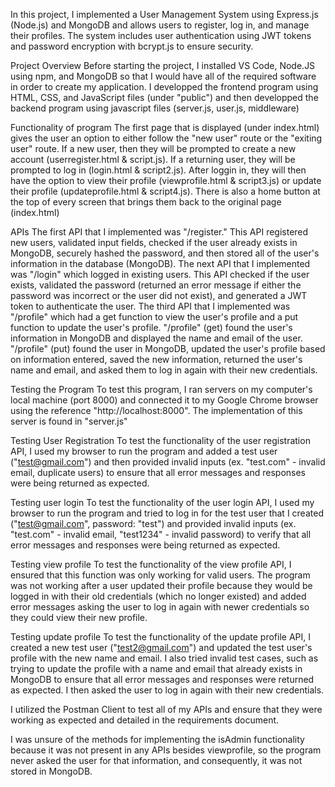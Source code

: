 In this project, I implemented a User Management System using Express.js (Node.js) and MongoDB and allows users to register, log in, and manage their profiles. 
The system includes user authentication using JWT tokens and password encryption with bcrypt.js to ensure security.

Project Overview
Before starting the project, I installed VS Code, Node.JS using npm, and MongoDB so that I would have all of the required software in order to create my application. 
I developped the frontend program using HTML, CSS, and JavaScript files (under "public") and then developped the backend program using javascript files (server.js, user.js, middleware)

Functionality of program
The first page that is displayed (under index.html) gives the user an option to either follow the "new user" route or the "exiting user" route. If a new user, then they will be 
prompted to create a new account (userregister.html & script.js). If a returning user, they will be prompted to log in (login.html & script2.js). After loggin in, they will then
have the option to view their profile (viewprofile.html & script3.js) or update their profile (updateprofile.html & script4.js). There is also a home button at the top of every 
screen that brings them back to the original page (index.html) 

APIs
The first API that I implemented was "/register." This API registered new users, validated input fields, checked if the user already exists in MongoDB, securely hashed the password, and then 
stored all of the user's information in the database (MongoDB). The next API that I implemented was "/login" which logged in existing users. This API checked if the user exists, validated the 
password (returned an error message if either the password was incorrect or the user did not exist), and generated a JWT token to authenticate the user. The third API that I implemented was 
"/profile" which had a get function to view the user's profile and a put function to update the user's profile. "/profile" (get) found the user's information in MongoDB and displayed the name
and email of the user. "/profile" (put) found the user in MongoDB, updated the user's profile based on information entered, saved the new information, returned the user's name and email, and 
asked them to log in again with their new credentials. 

Testing the Program
To test this program, I ran servers on my computer's local machine (port 8000) and connected it to my Google Chrome browser using the reference "http://localhost:8000". The implementation of
this server is found in "server.js"

Testing User Registration
To test the functionality of the user registration API, I used my browser to run the program and added a test user ("test@gmail.com") and then provided invalid inputs (ex. "test.com" - invalid
email, duplicate users) to ensure that all error messages and responses were being returned as expected. 

Testing user login
To test the functionality of the user login API, I used my browser to run the program and tried to log in for the test user that I created ("test@gmail.com", password: "test") and provided 
invalid inputs (ex. "test.com" - invalid email, "test1234" - invalid password) to verify that all error messages and responses were being returned as expected. 

Testing view profile
To test the functionality of the view profile API, I ensured that this function was only working for valid users. The program was not working after a user updated their profile because they 
would be logged in with their old credentials (which no longer existed) and added error messages asking the user to log in again with newer credentials so they could view their new profile. 

Testing update profile
To test the functionality of the update profile API, I created a new test user ("test2@gmail.com") and updated the test user's profile with the new name and email. I also tried invalid test 
cases, such as trying to update the profile with a name and email that already exists in MongoDB to ensure that all error messages and responses were returned as expected. I then asked the 
user to log in again with their new credentials.

I utilized the Postman Client to test all of my APIs and ensure that they were working as expected and detailed in the requirements document. 

I was unsure of the methods for implementing the isAdmin functionality because it was not present in any APIs besides viewprofile, so the program never asked the user for that information, and 
consequently, it was not stored in MongoDB. 

